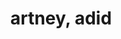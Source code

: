 ---
ee_id: '4487'
site: '1'
type: '2'
url: 2019-054-artney-adid
title: artney, adid
year: '2019'
display_year: '2019'
medium: IQDemy Premium UV ink on IKEA LINNMON table tops
dims: '118 x 118 '
pitch:
ps:
live_url:
related:
youtube:
related_code:
imgs: artney_-adid-2019-054-db---cTgi.jpg
subheading:
download:
add_credit:
add_credits:
commission:
layout: things-i-made
---